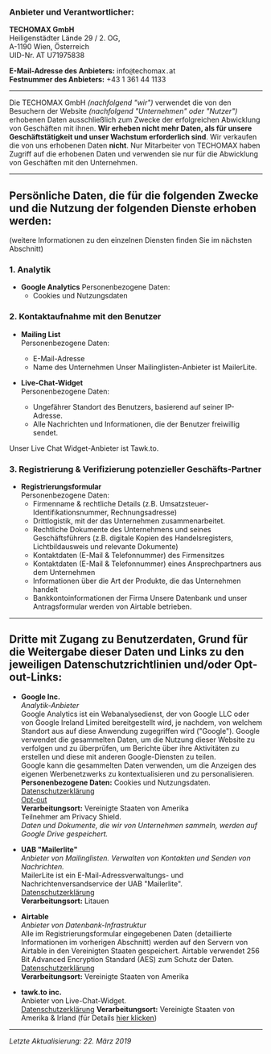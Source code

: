 
### Anbieter und Verantwortlicher:

**TECHOMAX GmbH**  
Heiligenstädter Lände 29 / 2. OG,  
A-1190 Wien, Österreich  
UID-Nr. AT U71975838

**E-Mail-Adresse des Anbieters:** info`@`techomax`.`at  
**Festnummer des Anbieters:** +43 1 361 44 1133

---
Die TECHOMAX GmbH *(nachfolgend "wir")* verwendet die von den Besuchern der Website *(nachfolgend "Unternehmen" oder "Nutzer")* erhobenen Daten ausschließlich zum Zwecke der erfolgreichen Abwicklung von Geschäften mit ihnen. **Wir erheben nicht mehr Daten, als für unsere Geschäftstätigkeit und unser Wachstum erforderlich sind**. Wir verkaufen die von uns erhobenen Daten **nicht**. Nur Mitarbeiter von TECHOMAX haben Zugriff auf die erhobenen Daten und verwenden sie nur für die Abwicklung von Geschäften mit den Unternehmen.

---

## Persönliche Daten, die für die folgenden Zwecke und die Nutzung der folgenden Dienste erhoben werden:
(weitere Informationen zu den einzelnen Diensten finden Sie im nächsten Abschnitt)

### 1. Analytik
- **Google Analytics**
Personenbezogene Daten:
	- Cookies und Nutzungsdaten

### 2. Kontaktaufnahme mit den Benutzer
- **Mailing List**  
Personenbezogene Daten:
	- E-Mail-Adresse
	- Name des Unternehmen
Unser Mailinglisten-Anbieter ist MailerLite.

- **Live-Chat-Widget**  
Personenbezogene Daten:
	- Ungefährer Standort des Benutzers, basierend auf seiner IP-Adresse.
	- Alle Nachrichten und Informationen, die der Benutzer freiwillig sendet.
	
Unser Live Chat Widget-Anbieter ist Tawk.to. 

### 3. Registrierung & Verifizierung potenzieller Geschäfts-Partner
- **Registrierungsformular**  
Personenbezogene Daten:
	- Firmenname & rechtliche Details (z.B. Umsatzsteuer-Identifikationsnummer, Rechnungsadresse)
	- Drittlogistik, mit der das Unternehmen zusammenarbeitet.
	- Rechtliche Dokumente des Unternehmens und seines Geschäftsführers (z.B. digitale Kopien des Handelsregisters, Lichtbildausweis und relevante Dokumente)
	- Kontaktdaten (E-Mail & Telefonnummer) des Firmensitzes
	- Kontaktdaten (E-Mail & Telefonnummer) eines Ansprechpartners aus dem Unternehmen 
	- Informationen über die Art der Produkte, die das Unternehmen handelt
	- Bankkontoinformationen der Firma
Unsere Datenbank und unser Antragsformular werden von Airtable betrieben.

---

## Dritte mit Zugang zu Benutzerdaten, Grund für die Weitergabe dieser Daten und Links zu den jeweiligen Datenschutzrichtlinien und/oder Opt-out-Links:

- **Google Inc.**  
*Analytik-Anbieter*  
Google Analytics ist ein Webanalysedienst, der von Google LLC oder von Google Ireland Limited bereitgestellt wird, je nachdem, von welchem Standort aus auf diese Anwendung zugegriffen wird ("Google"). Google verwendet die gesammelten Daten, um die Nutzung dieser Website zu verfolgen und zu überprüfen, um Berichte über ihre Aktivitäten zu erstellen und diese mit anderen Google-Diensten zu teilen.  
Google kann die gesammelten Daten verwenden, um die Anzeigen des eigenen Werbenetzwerks zu kontextualisieren und zu personalisieren.  
**Personenbezogene Daten:** Cookies und Nutzungsdaten.  
[Datenschutzerklärung](https://policies.google.com/privacy?hl=de)  
[Opt-out](https://tools.google.com/dlpage/gaoptout)  
**Verarbeitungsort:** Vereinigte Staaten von Amerika  
Teilnehmer am Privacy Shield.  
*Daten und Dokumente, die wir von Unternehmen sammeln, werden auf Google Drive gespeichert.*

- **UAB "Mailerlite"**  
*Anbieter von Mailinglisten. Verwalten von Kontakten und Senden von Nachrichten.*  
MailerLite ist ein E-Mail-Adressverwaltungs- und Nachrichtenversandservice der UAB "Mailerlite".  
[Datenschutzerklärung](https://www.mailerlite.com/legal/privacy-policy)  
**Verarbeitungsort:** Litauen

- **Airtable**  
*Anbieter von Datenbank-Infrastruktur*  
Alle im Registrierungsformular eingegebenen Daten (detaillierte Informationen im vorherigen Abschnitt) werden auf den Servern von Airtable in den Vereinigten Staaten gespeichert. Airtable verwendet 256 Bit Advanced Encryption Standard (AES) zum Schutz der Daten.  
[Datenschutzerklärung](https://airtable.com/privacy)  
**Verarbeitungsort:** Vereinigte Staaten von Amerika

- **tawk.to inc.**  
Anbieter von Live-Chat-Widget.  
[Datenschutzerklärung](https://www.chaport.com/privacy) 
**Verarbeitungsort:** Vereinigte Staaten von Amerika & Irland (für Details [hier klicken](https://www.tawk.to/data-protection/sub-processors/))

---

*Letzte Aktualisierung: 22. März 2019*